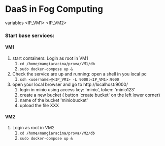 # DaaS in Fog Computing



variables
<username>
<IP_VM1>
<IP_VM2>

### Start base services:

#### VM1
1. start containers: Login as root in VM1
   1. `cd /home/mangiaracina/prova/VM1/db`
   2. `sudo docker-compose up &`
2. Check the service are up and running: open a shell in you local pc
   1. `ssh <username>@<IP_VM1> -L 9000:<IP_VM1>:9000`
3. open your local browser and go to http://localhost:9000/
   1. login in minio using access key: 'minio', token: 'minio123'
   2. create a new bucket ( button 'create bucket' on the left lower corner)
   3. name of the bucket 'miniobucket'
   4. upload the file XXX


#### VM2
1. Login as root in VM2
   1. `cd /home/mangiaracina/prova/VM2/db`
   2. `sudo docker-compose up &`



